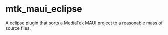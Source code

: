 # mtk_maui_eclipse
A eclipse plugin that sorts a MediaTek MAUI project to a reasonable mass of source files.
